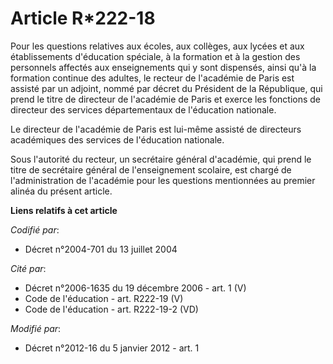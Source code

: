 # Article R*222-18

Pour les questions relatives aux écoles, aux collèges, aux lycées et aux établissements d'éducation spéciale, à la formation
et à la gestion des personnels affectés aux enseignements qui y sont dispensés, ainsi qu'à la formation continue des adultes,
le recteur de l'académie de Paris est assisté par un adjoint, nommé par décret du Président de la République, qui prend le
titre de directeur de l'académie de Paris et exerce les fonctions de directeur des services départementaux de l'éducation
nationale.

Le directeur de l'académie de Paris est lui-même assisté de directeurs académiques des services de l'éducation nationale.

Sous l'autorité du recteur, un secrétaire général d'académie, qui prend le titre de secrétaire général de l'enseignement
scolaire, est chargé de l'administration de l'académie pour les questions mentionnées au premier alinéa du présent article.

**Liens relatifs à cet article**

_Codifié par_:

  - Décret n°2004-701 du 13 juillet 2004

_Cité par_:

  - Décret n°2006-1635 du 19 décembre 2006 - art. 1 (V)
  - Code de l'éducation - art. R222-19 (V)
  - Code de l'éducation - art. R222-19-2 (VD)

_Modifié par_:

  - Décret n°2012-16 du 5 janvier 2012 - art. 1
